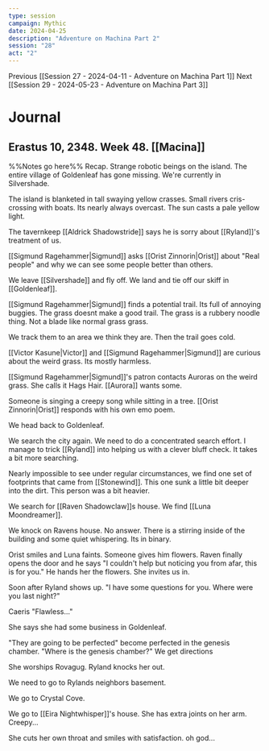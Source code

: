 ```yaml
---
type: session
campaign: Mythic
date: 2024-04-25
description: "Adventure on Machina Part 2"
session: "28"
act: "2"
---
```

Previous [[Session 27 - 2024-04-11 - Adventure on Machina Part 1]]
Next [[Session 29 - 2024-05-23 - Adventure on Machina Part 3]]

# Journal
## Erastus 10, 2348. Week 48. [[Macina]]
%%Notes go here%%
Recap. Strange robotic beings on the island.  The entire village of Goldenleaf has gone missing. We're currently in Silvershade. 

The island is blanketed in tall swaying yellow crasses. Small rivers cris-crossing with boats. Its nearly always overcast. The sun casts a pale yellow light.

The tavernkeep [[Aldrick Shadowstride]] says he is sorry about [[Ryland]]'s treatment of us.

[[Sigmund Ragehammer|Sigmund]] asks [[Orist Zinnorin|Orist]] about "Real people" and why we can see some people better than others. 

We leave [[Silvershade]] and fly off. We land and tie off our skiff in [[Goldenleaf]]. 

[[Sigmund Ragehammer|Sigmund]] finds a potential trail. Its full of annoying buggies. The grass doesnt make a good trail. The grass is a rubbery noodle thing. Not a blade like normal grass grass.

We track them to an area we think they are. Then the trail goes cold.

[[Victor Kasune|Victor]] and [[Sigmund Ragehammer|Sigmund]] are curious about the weird grass. Its mostly harmless.

[[Sigmund Ragehammer|Sigmund]]'s patron contacts Auroras on the weird grass. She calls it Hags Hair. [[Aurora]] wants some.

Someone is singing a creepy song while sitting in a tree. [[Orist Zinnorin|Orist]] responds with his own emo poem. 

We head back to Goldenleaf. 

We search the city again. We need to do a concentrated search effort. I manage to trick [[Ryland]] into helping us with a clever bluff check. It takes a bit more searching.

Nearly impossible to see under regular circumstances, we find one set of footprints that came from [[Stonewind]]. This one sunk a little bit deeper into the dirt. This person was a bit heavier.

We search for [[Raven Shadowclaw]]s house. We find [[Luna Moondreamer]].  

We knock on Ravens house. No answer. There is a stirring inside of the building and some quiet whispering. Its in binary.

Orist smiles and Luna faints. Someone gives him flowers. Raven finally opens the door and he says "I couldn't help but noticing you from afar, this is for you." He hands her the flowers. She invites us in.

Soon after Ryland shows up. "I have some questions for you. Where were you last night?"

Caeris "Flawless..."

She says she had some business in Goldenleaf. 

"They are going to be perfected"
become perfected in the genesis chamber. 
"Where is the genesis chamber?" We get directions

She worships Rovagug. Ryland knocks her out.

We need to go to Rylands neighbors basement.

We go to Crystal Cove.

We go to [[Eira Nightwhisper]]'s house. She has extra joints on her arm. Creepy...

She cuts her own throat and smiles with satisfaction. oh god...
